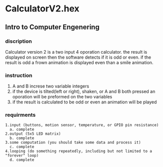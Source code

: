 # CalculatorV2.hex
## Intro to Computer Engenering
### discription 

Calculator version 2 is a two input 4 oporation calculator. the result is displayed on screen then the software detects if it is 
odd or even. if the result is odd a frown animation is displayed even than a smile animation. 

### instruction

 1. A and B increse two variable integers
 2. if the device is tilted(left or right), shaken, or A and B both pressed an oporation will be preformed on the two variables
 3. if the result is calculated to be odd or even an animation will be played

### requirments


    1.input (buttons, motion sensor, temperature, or GPIO pin resistance)
      a. complete
    2.output (5x5 LED matrix)
      b. complete
    3.some computation (you should take some data and process it)
      c. complete
    4.looping (do something repeatedly, including but not limited to a "forever" loop)
      d. complete
